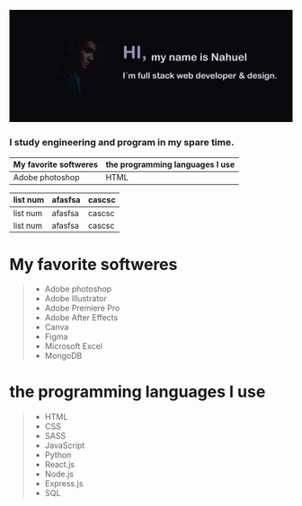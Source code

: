 ![img](https://github.com/nahueRosso/nahueRosso/blob/main/readme.png)

### I study engineering and program in my spare time.

| My favorite softweres | the programming languages I use |
|-----------------------|---------------------------------|
| Adobe photoshop | HTML|

 | list num | afasfsa | cascsc |
 |----------|---------|--------|
 | list num | afasfsa | cascsc |
 | list num | afasfsa | cascsc |

# My favorite softweres
> - Adobe photoshop
> - Adobe Illustrator
> - Adobe Premiere Pro
> - Adobe After Effects
> - Canva
> - Figma
> - Microsoft Excel
> - MongoDB

# the programming languages I use
> - HTML
> - CSS
> - SASS
> - JavaScript
> - Python
> - React.js
> - Node.js
> - Express.js
> - SQL 
<!--
**nahueRosso/nahueRosso** is a ✨ _special_ ✨ repository because its `README.md` (this file) appears on your GitHub profile.

Here are some ideas to get you started:

- 🔭 I’m currently working on ...
- 🌱 I’m currently learning ...
- 👯 I’m looking to collaborate on ...
- 🤔 I’m looking for help with ...
- 💬 Ask me about ...
- 📫 How to reach me: ...
- 😄 Pronouns: ...
- ⚡ Fun fact: ...
-->
